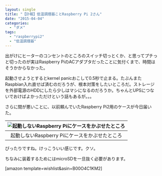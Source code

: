 ```yaml
---
layout: single
title: "【訃報】低温調理器ことRaspberry Pi 2さん"
date: "2015-04-04"
categories: 
  - "ダメ"
tags: 
  - "raspberrypi2"
  - "低温調理器"
---
```


出がけにヒーターのコンセントのところのスイッチ切っとくか、と思ってプチっと切ったのが実はRaspberry PiのACアダプタだったことに気付くまで、時間はそうかからなかった。

起動させようとするとkernel panicおこして0.5秒で止まる。たぶんまたRaspbian入れ直せば済むのだろうが、根本対策をしたいところだ。ストレージを外部電源のHDDにしたら少しはマシになるのだろうか。ちゃんとUPSにつないでおけばよかっただけという話もあるが。。。

さらに間が悪いことに、以前頼んでいたRaspberry Pi2用のケースが今日届いた。

| ![起動しないRaspberry Piにケースをかぶせたところ](https://blog.naotaco.com/assets/images/posts/2015/04/CBtsGuXUAAEJ1oQ.jpg) |
|:--:|
|  起動しないRaspberry Piにケースをかぶせたところ |

ぴったりですね。けっこういい感じです。クソ。

ちなみに装着するためにはmicroSDを一旦抜く必要があります。

\[amazon template=wishlist&asin=B00O4C1KM2\]
